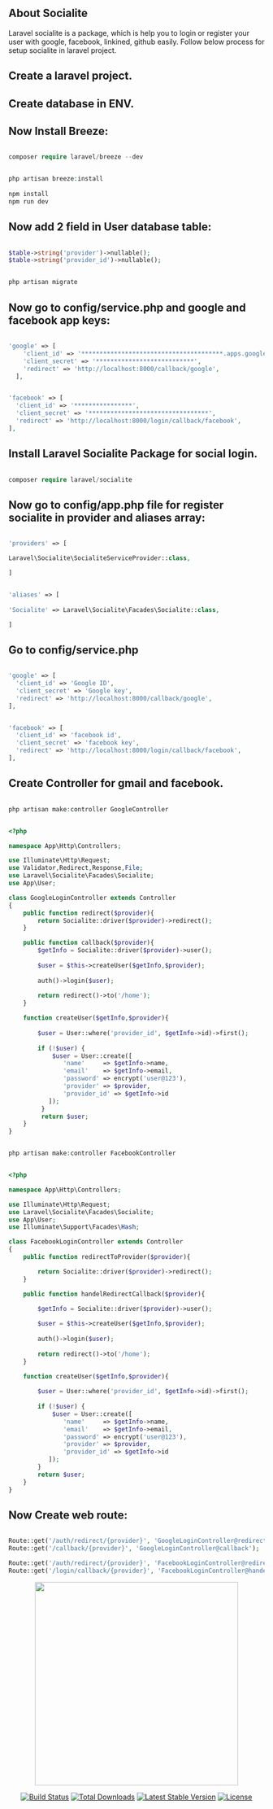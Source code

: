 ## About Socialite

Laravel socialite is a package, which is help you to login or register your user with google, facebook, linkined, github easily. Follow below process for setup socialite in laravel project.

## Create a laravel project.

## Create database in ENV.

## Now Install Breeze:

```php

composer require laravel/breeze --dev

```

```php

php artisan breeze:install
 
npm install
npm run dev

```
## Now add 2 field in User database table:

```php

$table->string('provider')->nullable();
$table->string('provider_id')->nullable();

```

```php 

php artisan migrate

```

## Now go to config/service.php and google and facebook app keys:

```php

'google' => [
    'client_id' => '***************************************.apps.googleusercontent.com',
    'client_secret' => '***************************',
    'redirect' => 'http://localhost:8000/callback/google',
  ],
```

```php

'facebook' => [
  'client_id' => '****************',
  'client_secret' => '*********************************',
  'redirect' => 'http://localhost:8000/login/callback/facebook',
],

```

## Install Laravel Socialite Package for social login.

```php  

composer require laravel/socialite 

```

## Now go to config/app.php file for register socialite in provider and aliases array:

```php

'providers' => [

Laravel\Socialite\SocialiteServiceProvider::class,

]

```

```php

'aliases' => [
  
'Socialite' => Laravel\Socialite\Facades\Socialite::class,

]

```

## Go to config/service.php 

```php

'google' => [
  'client_id' => 'Google ID',
  'client_secret' => 'Google key',
  'redirect' => 'http://localhost:8000/callback/google',
],

```

```php

'facebook' => [
  'client_id' => 'facebook id',
  'client_secret' => 'facebook key',
  'redirect' => 'http://localhost:8000/login/callback/facebook',
],

```
## Create Controller for gmail and facebook.

```php

php artisan make:controller GoogleController

```
```php

<?php

namespace App\Http\Controllers;

use Illuminate\Http\Request;
use Validator,Redirect,Response,File;
use Laravel\Socialite\Facades\Socialite;
use App\User;

class GoogleLoginController extends Controller
{
    public function redirect($provider){
        return Socialite::driver($provider)->redirect();
    }

    public function callback($provider){
        $getInfo = Socialite::driver($provider)->user();
     
        $user = $this->createUser($getInfo,$provider);
     
        auth()->login($user);
     
        return redirect()->to('/home');
    }

    function createUser($getInfo,$provider){
 
        $user = User::where('provider_id', $getInfo->id)->first();
        
        if (!$user) {
            $user = User::create([
               'name'     => $getInfo->name,
               'email'    => $getInfo->email,
               'password' => encrypt('user@123'),
               'provider' => $provider,
               'provider_id' => $getInfo->id
           ]);
         }
         return $user;
    }
}


```
```php

php artisan make:controller FacebookController

```

```php

<?php

namespace App\Http\Controllers;

use Illuminate\Http\Request;
use Laravel\Socialite\Facades\Socialite;
use App\User;
use Illuminate\Support\Facades\Hash;

class FacebookLoginController extends Controller
{
    public function redirectToProvider($provider){

        return Socialite::driver($provider)->redirect();
    }

    public function handelRedirectCallback($provider){

        $getInfo = Socialite::driver($provider)->user();
     
        $user = $this->createUser($getInfo,$provider);
     
        auth()->login($user);
     
        return redirect()->to('/home');
    }

    function createUser($getInfo,$provider){
 
        $user = User::where('provider_id', $getInfo->id)->first();
        
        if (!$user) {
            $user = User::create([
               'name'     => $getInfo->name,
               'email'    => $getInfo->email,
               'password' => encrypt('user@123'),
               'provider' => $provider,
               'provider_id' => $getInfo->id
           ]);
        }
        return $user;
    }
}
```

## Now Create web route:

```php

Route::get('/auth/redirect/{provider}', 'GoogleLoginController@redirect');
Route::get('/callback/{provider}', 'GoogleLoginController@callback');

Route::get('/auth/redirect/{provider}', 'FacebookLoginController@redirectToProvider');
Route::get('/login/callback/{provider}', 'FacebookLoginController@handelRedirectCallback');

```


<p align="center"><a href="https://laravel.com" target="_blank"><img src="https://raw.githubusercontent.com/laravel/art/master/logo-lockup/5%20SVG/2%20CMYK/1%20Full%20Color/laravel-logolockup-cmyk-red.svg" width="400"></a></p>

<p align="center">
<a href="https://travis-ci.org/laravel/framework"><img src="https://travis-ci.org/laravel/framework.svg" alt="Build Status"></a>
<a href="https://packagist.org/packages/laravel/framework"><img src="https://poser.pugx.org/laravel/framework/d/total.svg" alt="Total Downloads"></a>
<a href="https://packagist.org/packages/laravel/framework"><img src="https://poser.pugx.org/laravel/framework/v/stable.svg" alt="Latest Stable Version"></a>
<a href="https://packagist.org/packages/laravel/framework"><img src="https://poser.pugx.org/laravel/framework/license.svg" alt="License"></a>
</p>





